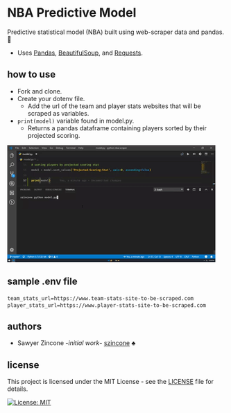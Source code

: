 # NBA Predictive Model
Predictive statistical model (NBA) built using web-scraper data and pandas. :crystal_ball:

- Uses [Pandas](https://pandas.pydata.org/), [BeautifulSoup](https://www.crummy.com/software/BeautifulSoup/), and [Requests](http://docs.python-requests.org/en/master/).


## how to use
- Fork and clone.
- Create your dotenv file.
    - Add the url of the team and player stats websites that will be scraped as variables.
- `print(model)` variable found in model.py.
    - Returns a pandas dataframe containing players sorted by their projected scoring.

![NBA-Model](nba-model.gif)

## sample .env file
```
team_stats_url=https://www.team-stats-site-to-be-scraped.com
player_stats_url=https://www.player-stats-site-to-be-scraped.com
```

## authors
- Sawyer Zincone -_initial work_- [szincone](https://github.com/szincone) :clubs:

## license
This project is licensed under the MIT License - see the [LICENSE](https://github.com/szincone/nba-predictive-model/blob/master/LICENSE) file for details.

[![License: MIT](https://img.shields.io/badge/License-MIT-blue.svg)](https://opensource.org/licenses/MIT)